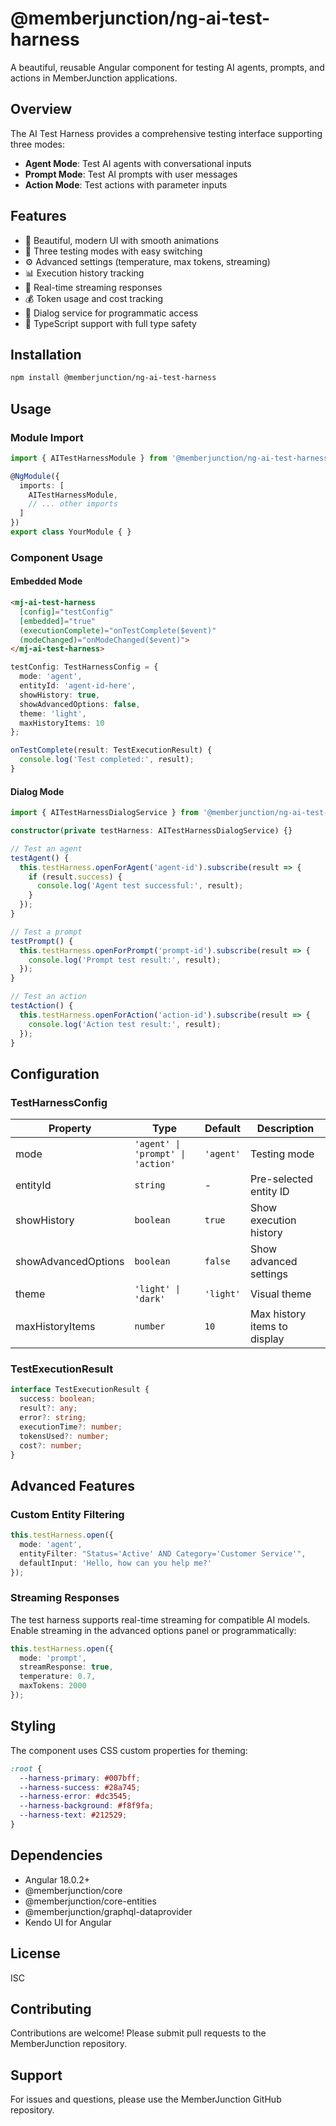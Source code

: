 # @memberjunction/ng-ai-test-harness

A beautiful, reusable Angular component for testing AI agents, prompts, and actions in MemberJunction applications.

## Overview

The AI Test Harness provides a comprehensive testing interface supporting three modes:
- **Agent Mode**: Test AI agents with conversational inputs
- **Prompt Mode**: Test AI prompts with user messages
- **Action Mode**: Test actions with parameter inputs

## Features

- 🎨 Beautiful, modern UI with smooth animations
- 🔄 Three testing modes with easy switching
- ⚙️ Advanced settings (temperature, max tokens, streaming)
- 📊 Execution history tracking
- 💬 Real-time streaming responses
- 💰 Token usage and cost tracking
- 🔌 Dialog service for programmatic access
- 🎯 TypeScript support with full type safety

## Installation

```bash
npm install @memberjunction/ng-ai-test-harness
```

## Usage

### Module Import

```typescript
import { AITestHarnessModule } from '@memberjunction/ng-ai-test-harness';

@NgModule({
  imports: [
    AITestHarnessModule,
    // ... other imports
  ]
})
export class YourModule { }
```

### Component Usage

#### Embedded Mode

```html
<mj-ai-test-harness 
  [config]="testConfig"
  [embedded]="true"
  (executionComplete)="onTestComplete($event)"
  (modeChanged)="onModeChanged($event)">
</mj-ai-test-harness>
```

```typescript
testConfig: TestHarnessConfig = {
  mode: 'agent',
  entityId: 'agent-id-here',
  showHistory: true,
  showAdvancedOptions: false,
  theme: 'light',
  maxHistoryItems: 10
};

onTestComplete(result: TestExecutionResult) {
  console.log('Test completed:', result);
}
```

#### Dialog Mode

```typescript
import { AITestHarnessDialogService } from '@memberjunction/ng-ai-test-harness';

constructor(private testHarness: AITestHarnessDialogService) {}

// Test an agent
testAgent() {
  this.testHarness.openForAgent('agent-id').subscribe(result => {
    if (result.success) {
      console.log('Agent test successful:', result);
    }
  });
}

// Test a prompt
testPrompt() {
  this.testHarness.openForPrompt('prompt-id').subscribe(result => {
    console.log('Prompt test result:', result);
  });
}

// Test an action
testAction() {
  this.testHarness.openForAction('action-id').subscribe(result => {
    console.log('Action test result:', result);
  });
}
```

## Configuration

### TestHarnessConfig

| Property | Type | Default | Description |
|----------|------|---------|-------------|
| mode | `'agent' \| 'prompt' \| 'action'` | `'agent'` | Testing mode |
| entityId | `string` | - | Pre-selected entity ID |
| showHistory | `boolean` | `true` | Show execution history |
| showAdvancedOptions | `boolean` | `false` | Show advanced settings |
| theme | `'light' \| 'dark'` | `'light'` | Visual theme |
| maxHistoryItems | `number` | `10` | Max history items to display |

### TestExecutionResult

```typescript
interface TestExecutionResult {
  success: boolean;
  result?: any;
  error?: string;
  executionTime?: number;
  tokensUsed?: number;
  cost?: number;
}
```

## Advanced Features

### Custom Entity Filtering

```typescript
this.testHarness.open({
  mode: 'agent',
  entityFilter: "Status='Active' AND Category='Customer Service'",
  defaultInput: 'Hello, how can you help me?'
});
```

### Streaming Responses

The test harness supports real-time streaming for compatible AI models. Enable streaming in the advanced options panel or programmatically:

```typescript
this.testHarness.open({
  mode: 'prompt',
  streamResponse: true,
  temperature: 0.7,
  maxTokens: 2000
});
```

## Styling

The component uses CSS custom properties for theming:

```scss
:root {
  --harness-primary: #007bff;
  --harness-success: #28a745;
  --harness-error: #dc3545;
  --harness-background: #f8f9fa;
  --harness-text: #212529;
}
```

## Dependencies

- Angular 18.0.2+
- @memberjunction/core
- @memberjunction/core-entities
- @memberjunction/graphql-dataprovider
- Kendo UI for Angular

## License

ISC

## Contributing

Contributions are welcome! Please submit pull requests to the MemberJunction repository.

## Support

For issues and questions, please use the MemberJunction GitHub repository.